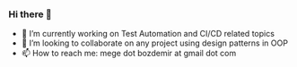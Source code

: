 ### Hi there 👋

- 🔭 I’m currently working on Test Automation and CI/CD related topics 
- 👯 I’m looking to collaborate on any project using design patterns in OOP
- 📫 How to reach me: mege dot bozdemir at gmail dot com

<!--
[![Top Langs](https://github-readme-stats.vercel.app/api/top-langs/?username=egebozdemir&layout=compact)](https://github.com/egebozdemir/github-readme-stats)

**egebozdemir/egebozdemir** is a ✨ _special_ ✨ repository because its `README.md` (this file) appears on your GitHub profile.

Here are some ideas to get you started:

- 🔭 I’m currently working on ...
- 🌱 I’m currently learning ...
- 👯 I’m looking to collaborate on ...
- 🤔 I’m looking for help with ...
- 💬 Ask me about ...
- 📫 How to reach me: ...
- 😄 Pronouns: ...
- ⚡ Fun fact: ...
-->
